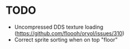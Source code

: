 # TODO
* Uncompressed DDS texture loading (https://github.com/floooh/oryol/issues/310)
* Correct sprite sorting when on top "floor"
